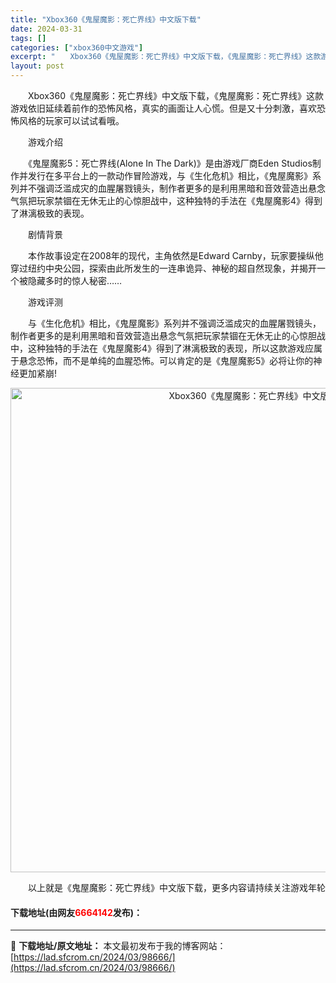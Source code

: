 ```yaml
---
title: "Xbox360《鬼屋魔影：死亡界线》中文版下载"
date: 2024-03-31
tags: []
categories: ["xbox360中文游戏"]
excerpt: "　　Xbox360《鬼屋魔影：死亡界线》中文版下载，《鬼屋魔影：死亡界线》这款游戏依旧延续着前作的恐怖风格，真实的画面让人心慌。但是又十分刺激，喜欢恐怖风格的玩家可以试试看哦。 　　游戏介绍 　　《鬼屋魔影5：死亡界线(Alone In The Dark)》是由游戏厂商Eden Studios制作并&hellip;"
layout: post
---
```


 <p>　　Xbox360《鬼屋魔影：死亡界线》中文版下载，《鬼屋魔影：死亡界线》这款游戏依旧延续着前作的恐怖风格，真实的画面让人心慌。但是又十分刺激，喜欢恐怖风格的玩家可以试试看哦。</p> <p>　　游戏介绍</p> <p>　　《鬼屋魔影5：死亡界线(Alone In The Dark)》是由游戏厂商Eden Studios制作并发行在多平台上的一款动作冒险游戏，与《生化危机》相比，《鬼屋魔影》系列并不强调泛滥成灾的血腥屠戮镜头，制作者更多的是利用黑暗和音效营造出悬念气氛把玩家禁锢在无休无止的心惊胆战中，这种独特的手法在《鬼屋魔影4》得到了淋漓极致的表现。</p> <p>　　剧情背景</p> <p>　　本作故事设定在2008年的现代，主角依然是Edward Carnby，玩家要操纵他穿过纽约中央公园，探索由此所发生的一连串诡异、神秘的超自然现象，并揭开一个被隐藏多时的惊人秘密&hellip;&hellip;</p> <p>　　游戏评测</p> <p>　　与《生化危机》相比，《鬼屋魔影》系列并不强调泛滥成灾的血腥屠戮镜头，制作者更多的是利用黑暗和音效营造出悬念气氛把玩家禁锢在无休无止的心惊胆战中，这种独特的手法在《鬼屋魔影4》得到了淋漓极致的表现，所以这款游戏应属于悬念恐怖，而不是单纯的血腥恐怖。可以肯定的是《鬼屋魔影5》必将让你的神经更加紧崩!</p> <p align="center"><img align="" border="0" src="https://lad.sfcrom.cn/wp-content/uploads/2024/03/20240330_66084161bac6d.jpg" width="775" alt="Xbox360《鬼屋魔影：死亡界线》中文版下载" /></p> <p>　　以上就是《鬼屋魔影：死亡界线》中文版下载，更多内容请持续关注游戏年轮</p> <p><h4>下载地址(由网友<font color="red">6664142</font>发布)：</h4></p> 

---
📖 **下载地址/原文地址：** 本文最初发布于我的博客网站：[https://lad.sfcrom.cn/2024/03/98666/](https://lad.sfcrom.cn/2024/03/98666/)
